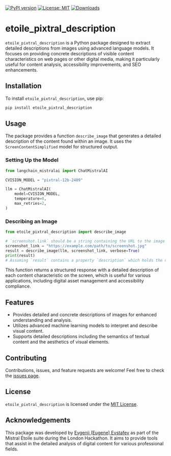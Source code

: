 [![PyPI version](https://badge.fury.io/py/etoile_pixtral_description.svg)](https://badge.fury.io/py/etoile_pixtral_description)
[![License: MIT](https://img.shields.io/badge/License-MIT-green.svg)](https://opensource.org/licenses/MIT)
[![Downloads](https://static.pepy.tech/badge/etoile_pixtral_description)](https://pepy.tech/project/etoile_pixtral_description)

# etoile_pixtral_description

`etoile_pixtral_description` is a Python package designed to extract detailed descriptions from images using advanced language models. It focuses on providing concrete descriptions of visible content characteristics on web pages or other digital media, making it particularly useful for content analysis, accessibility improvements, and SEO enhancements.

## Installation

To install `etoile_pixtral_description`, use pip:

```bash
pip install etoile_pixtral_description
```

## Usage

The package provides a function `describe_image` that generates a detailed description of the content found within an image. It uses the `ScreenContentSimplified` model for structured output.

### Setting Up the Model

```python
from langchain_mistralai import ChatMistralAI

CVISION_MODEL = "pixtral-12b-2409"

llm = ChatMistralAI(
    model=CVISION_MODEL,
    temperature=0,
    max_retries=2,
)
```

### Describing an Image

```python
from etoile_pixtral_description import describe_image

# `screenshot.link` should be a string containing the URL to the image you want to describe.
screenshot_link = "https://example.com/path/to/screenshot.jpg"
result = describe_image(llm, screenshot_link, verbose=True)
print(result)
# Assuming `result` contains a property `description` which holds the detailed description.
```

This function returns a structured response with a detailed description of each content characteristic on the screen, which is useful for various applications, including digital asset management and accessibility compliance.

## Features

- Provides detailed and concrete descriptions of images for enhanced understanding and analysis.
- Utilizes advanced machine learning models to interpret and describe visual content.
- Supports detailed descriptions including the semantics of textual content and the aesthetics of visual elements.

## Contributing

Contributions, issues, and feature requests are welcome! Feel free to check the [issues page](https://github.com/chigwell/Mistral-Etoile-London-Hackathon/issues).

## License

`etoile_pixtral_description` is licensed under the [MIT License](https://choosealicense.com/licenses/mit/).

## Acknowledgements

This package was developed by [Evgenii (Eugene) Evstafev](https://www.linkedin.com/in/eugene-evstafev-716669181/) as part of the Mistral Étoile suite during the London Hackathon. It aims to provide tools that assist in the detailed analysis of digital content for various professional fields.
